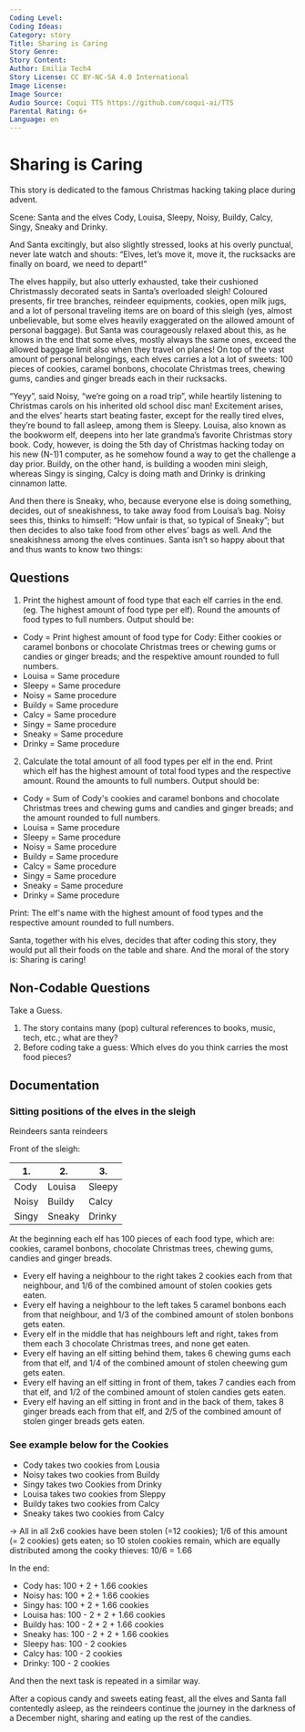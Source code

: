```yaml
---
Coding Level:
Coding Ideas:
Category: story
Title: Sharing is Caring
Story Genre:
Story Content:
Author: Emilia Tech4
Story License: CC BY-NC-SA 4.0 International
Image License:
Image Source:
Audio Source: Coqui TTS https://github.com/coqui-ai/TTS
Parental Rating: 6+
Language: en
---
```


# Sharing is Caring

This story is dedicated to the famous Christmas hacking taking place during
advent.

Scene: Santa and the elves Cody, Louisa, Sleepy, Noisy, Buildy, Calcy, Singy,
Sneaky and Drinky.

And Santa excitingly, but also slightly stressed, looks at his overly punctual,
never late watch and shouts: “Elves, let’s move it, move it, the rucksacks are
finally on board, we need to depart!”

The elves happily, but also utterly exhausted, take their cushioned Christmassly
decorated seats in Santa’s overloaded sleigh! Coloured presents, fir tree
branches, reindeer equipments, cookies, open milk jugs, and a lot of personal
traveling items are on board of this sleigh (yes, almost unbelievable, but some
elves heavily exaggerated on the allowed amount of personal baggage). But Santa
was courageously relaxed about this, as he knows in the end that some elves,
mostly always the same ones, exceed the allowed baggage limit also when they
travel on planes! On top of the vast amount of personal belongings, each elves
carries a lot a lot of sweets: 100 pieces of cookies, caramel bonbons, chocolate
Christmas trees, chewing gums, candies and ginger breads each in their
rucksacks.

“Yeyy”, said Noisy, “we’re going on a road trip”, while heartily listening to
Christmas carols on his inherited old school disc man! Excitement arises, and
the elves’ hearts start beating faster, except for the really tired elves,
they’re bound to fall asleep, among them is Sleepy. Louisa, also known as the
bookworm elf, deepens into her late grandma’s favorite Christmas story book.
Cody, however, is doing the 5th day of Christmas hacking today on his new (N-1)1
computer, as he somehow found a way to get the challenge a day prior. Buildy, on
the other hand, is building a wooden mini sleigh, whereas Singy is singing,
Calcy is doing math and Drinky is drinking cinnamon latte.

And then there is Sneaky, who, because everyone else is doing something,
decides, out of sneakishness, to take away food from Louisa’s bag. Noisy sees
this, thinks to himself: “How unfair is that, so typical of Sneaky”; but then
decides to also take food from other elves’ bags as well. And the sneakishness
among the elves continues. Santa isn’t so happy about that and thus wants to
know two things:

## Questions

1) Print the highest amount of food type that each elf carries in the end. (eg.
   The highest amount of food type per elf). Round the amounts of food types to
   full numbers. Output should be:

- Cody = Print highest amount of food type for Cody: Either cookies or caramel
  bonbons or chocolate Christmas trees or chewing gums or candies or ginger
  breads; and the respektive amount rounded to full numbers.
- Louisa = Same procedure
- Sleepy = Same procedure
- Noisy = Same procedure
- Buildy = Same procedure
- Calcy = Same procedure
- Singy = Same procedure
- Sneaky = Same procedure
- Drinky = Same procedure

2) Calculate the total amount of all food types per elf in the end. Print which
   elf has the highest amount of total food types and the respective amount.
   Round the amounts to full numbers. Output should be:

- Cody = Sum of Cody's cookies and caramel bonbons and chocolate Christmas trees and chewing gums and candies and ginger breads; and the amount rounded to full numbers.
- Louisa = Same procedure
- Sleepy = Same procedure
- Noisy = Same procedure
- Buildy = Same procedure
- Calcy = Same procedure
- Singy = Same procedure
- Sneaky = Same procedure
- Drinky = Same procedure

Print: The elf's name with the highest amount of food types and the respective
amount rounded to full numbers.

Santa, together with his elves, decides that after coding this story, they would
put all their foods on the table and share. And the moral of the story is:
Sharing is caring!

## Non-Codable Questions

Take a Guess.

1) The story contains many (pop) cultural references to books, music, tech,
   etc.; what are they?
2) Before coding take a guess: Which elves do you think carries the most food
   pieces?

## Documentation

### Sitting positions of the elves in the sleigh

Reindeers santa reindeers

Front of the sleigh:

| 1.    | 2.     | 3.     |
| ----- | ------ | ------ |
| Cody  | Louisa | Sleepy |
| Noisy | Buildy | Calcy  |
| Singy | Sneaky | Drinky |

At the beginning each elf has 100 pieces of each food type, which are: cookies,
caramel bonbons, chocolate Christmas trees, chewing gums, candies and ginger
breads.

- Every elf having a neighbour to the right takes 2 cookies each from that
  neighbour, and 1/6 of the combined amount of stolen cookies gets eaten.
- Every elf having a neighbour to the left takes 5 caramel bonbons each from
  that neighbour, and 1/3 of the combined amount of stolen bonbons gets eaten.
- Every elf in the middle that has neighbours left and right, takes from them
  each 3 chocolate Christmas trees, and none get eaten.
- Every elf having an elf sitting behind them, takes 6 chewing gums each from
  that elf, and 1/4 of the combined amount of stolen cheewing gum gets eaten.
- Every elf having an elf sitting in front of them, takes 7 candies each from
  that elf, and 1/2 of the combined amount of stolen candies gets eaten.
- Every elf having an elf sitting in front and in the back of them, takes 8
  ginger breads each from that elf, and 2/5 of the combined amount of stolen
  ginger breads gets eaten.

### See example below for the Cookies

- Cody takes two cookies from Lousia
- Noisy takes two cookies from Buildy
- Singy takes two Cookies from Drinky
- Louisa takes two cookies from Sleppy
- Buildy takes two cookies from Calcy
- Sneaky takes two cookies from Calcy

-> All in all 2x6 cookies have been stolen (=12 cookies); 1/6 of this amount (=
2 cookies) gets eaten; so 10 stolen cookies remain, which are equally
distributed among the cooky thieves: 10/6 = 1.66

In the end:

- Cody has: 100 + 2 + 1.66  cookies
- Noisy has: 100 + 2 + 1.66  cookies
- Singy has: 100 + 2 + 1.66  cookies
- Louisa has: 100 - 2 + 2 + 1.66 cookies
- Buildy has: 100 - 2 + 2 + 1.66 cookies
- Sneaky has: 100 - 2 + 2 + 1.66 cookies
- Sleepy has: 100 - 2 cookies
- Calcy has: 100 - 2 cookies
- Drinky: 100 - 2 cookies

And then the next task is repeated in a similar way.

After a copious candy and sweets eating feast, all the elves and Santa fall
contentedly asleep, as the reindeers continue the journey in the darkness of a
December night, sharing and eating up the rest of the candies.
